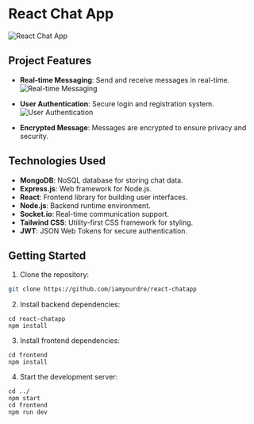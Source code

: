 # React Chat App
![React Chat App](https://i.ibb.co.com/TYLnsdH/image.png)

## Project Features

- **Real-time Messaging**: Send and receive messages in real-time.
![Real-time Messaging](https://i.ibb.co.com/RgJMjmH/image.png)

- **User Authentication**: Secure login and registration system.
![User Authentication](https://i.ibb.co.com/xMgMQGd/image.png)

- **Encrypted Message**: Messages are encrypted to ensure privacy and security.

## Technologies Used

- **MongoDB**: NoSQL database for storing chat data.
- **Express.js**: Web framework for Node.js.
- **React**: Frontend library for building user interfaces.
- **Node.js**: Backend runtime environment.
- **Socket.io**: Real-time communication support.
- **Tailwind CSS**: Utility-first CSS framework for styling.
- **JWT**: JSON Web Tokens for secure authentication.

## Getting Started

1. Clone the repository:
  ```bash
  git clone https://github.com/iamyourdre/react-chatapp
  ```
2. Install backend dependencies:
  ```
  cd react-chatapp
  npm install
  ```
3. Install frontend dependencies:
  ```
  cd frontend
  npm install
  ```
4. Start the development server:
  ```
  cd ../
  npm start
  cd frontend
  npm run dev
  ```